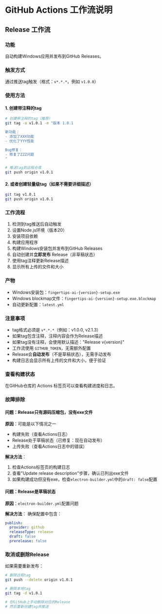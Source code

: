 # GitHub Actions 工作流说明

## Release 工作流

### 功能

自动构建Windows应用并发布到GitHub Releases。

### 触发方式

通过推送tag触发（格式：`v*.*.*`，例如 `v1.0.0`）

### 使用方法

#### 1. 创建带注释的tag

```bash
# 创建带注释的tag（推荐）
git tag -a v1.0.1 -m "版本 1.0.1

新功能：
- 添加了XXX功能
- 优化了YYY性能

Bug修复：
- 修复了ZZZ问题
"

# 推送tag到远程仓库
git push origin v1.0.1
```

#### 2. 或者创建轻量级tag（如果不需要详细描述）

```bash
git tag v1.0.1
git push origin v1.0.1
```

### 工作流程

1. 检测到tag推送后自动触发
2. 设置Node.js环境（版本20）
3. 安装项目依赖
4. 构建应用程序
5. 构建Windows安装包并发布到GitHub Releases
6. 自动创建并**立即发布** Release（非草稿状态）
7. 使用tag注释更新Release描述
8. 显示所有上传的文件和大小

### 产物

- Windows安装包：`fingertips-ai-{version}-setup.exe`
- Windows blockmap文件：`fingertips-ai-{version}-setup.exe.blockmap`
- 自动更新配置：`latest.yml`

### 注意事项

- tag格式必须是 `v*.*.*`（例如：v1.0.0, v2.1.3）
- 如果tag包含注释，注释内容会作为Release描述
- 如果tag没有注释，会使用默认描述："Release v{version}"
- 工作流使用 `GITHUB_TOKEN`，无需额外配置
- Release会**自动发布**（不是草稿状态），无需手动发布
- 构建日志会显示所有上传的文件和大小，便于验证

### 查看构建状态

在GitHub仓库的 Actions 标签页可以查看构建进度和日志。

### 故障排除

#### 问题：Release只有源码压缩包，没有exe文件

**原因**：可能是以下情况之一

- 构建失败（查看Actions日志）
- Release处于草稿状态（已修复：现在自动发布）
- 上传失败（查看Actions日志中的错误）

**解决方法**：

1. 检查Actions标签页的构建日志
2. 查看"Update release description"步骤，确认已列出exe文件
3. 如果构建成功但没有exe，检查`electron-builder.yml`中的`draft: false`配置

#### 问题：Release是草稿状态

**原因**：`electron-builder.yml`配置问题

**解决方法**：
确保配置中包含：

```yaml
publish:
  provider: github
  releaseType: release
  draft: false
  prerelease: false
```

### 取消或删除Release

如果需要重新发布：

```bash
# 删除远程tag
git push --delete origin v1.0.1

# 删除本地tag
git tag -d v1.0.1

# 在GitHub上手动删除对应的Release
# 然后重新创建tag并推送
```

